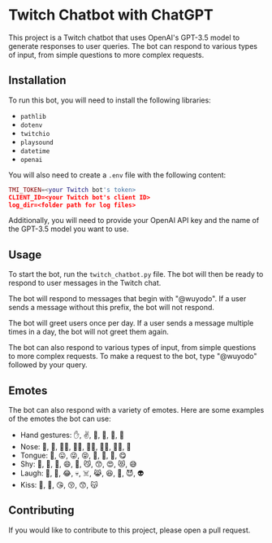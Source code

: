 # Twitch Chatbot with ChatGPT

This project is a Twitch chatbot that uses OpenAI's GPT-3.5 model to generate responses to user queries. The bot can respond to various types of input, from simple questions to more complex requests.

## Installation

To run this bot, you will need to install the following libraries:

- `pathlib`
- `dotenv`
- `twitchio`
- `playsound`
- `datetime`
- `openai`

You will also need to create a `.env` file with the following content:

```lua
TMI_TOKEN=<your Twitch bot's token>
CLIENT_ID=<your Twitch bot's client ID>
log_dir=<folder path for log files>
```

Additionally, you will need to provide your OpenAI API key and the name of the GPT-3.5 model you want to use.

## Usage

To start the bot, run the `twitch_chatbot.py` file. The bot will then be ready to respond to user messages in the Twitch chat.

The bot will respond to messages that begin with "@wuyodo". If a user sends a message without this prefix, the bot will not respond.

The bot will greet users once per day. If a user sends a message multiple times in a day, the bot will not greet them again.

The bot can also respond to various types of input, from simple questions to more complex requests. To make a request to the bot, type "@wuyodo" followed by your query.

## Emotes

The bot can also respond with a variety of emotes. Here are some examples of the emotes the bot can use:

- Hand gestures: ✋, ✌️, 👐, 👋, 🤚, 🤙
- Nose: 👃, 🐽, 👃🏻, 👃🏿, 👃🏽, 👃🏼, 👃🏾, 👺
- Tongue: 👅, 😛, 😜, 😝, 👻, 🥵, 🤪, 😋
- Shy: 🤗, 👐, 🤭, 😄, 🥰, 😼, 😙, 😍, 😻, 😅
- Laugh: 🍑, 🤣, 😂, 💀, ☠️, 😹, 😆, 🙈, 😈, 👽
- Kiss: 👄, 💋, 😘, 😚, 😙, 😽

## Contributing

If you would like to contribute to this project, please open a pull request.
